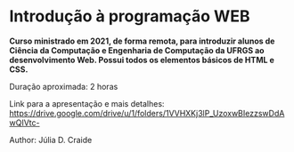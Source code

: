 # Introdução à programação WEB

**Curso ministrado em 2021, de forma remota, para introduzir alunos de Ciência da Computação e Engenharia de Computação da UFRGS ao desenvolvimento Web. Possui todos os elementos básicos de HTML e CSS.**

Duração aproximada: 2 horas

Link para a apresentação e mais detalhes: https://drive.google.com/drive/u/1/folders/1VVHXKj3lP_UzoxwBIezzswDdAwQIVtc-

Author: Júlia D. Craide